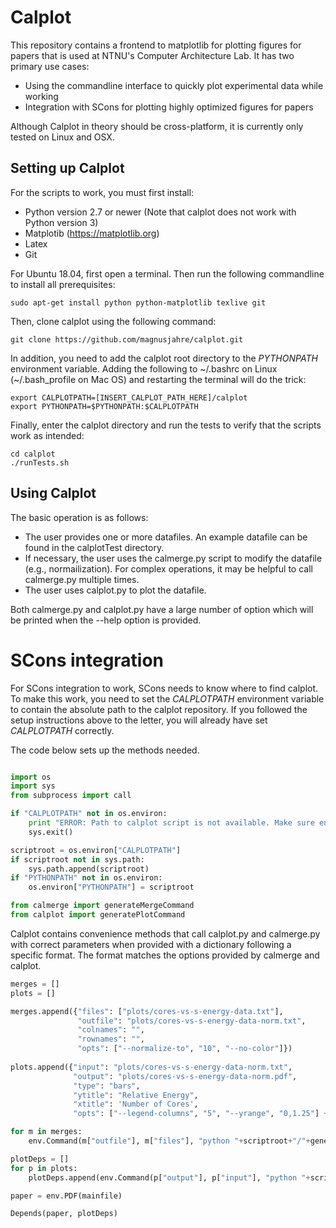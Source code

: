 # Calplot

This repository contains a frontend to matplotlib for plotting figures for papers that is used at NTNU's Computer Architecture Lab. It has two primary use cases:
 * Using the commandline interface to quickly plot experimental data while working
 * Integration with SCons for plotting highly optimized figures for papers

Although Calplot in theory should be cross-platform, it is currently only tested on Linux and OSX.
 
## Setting up Calplot

For the scripts to work, you must first install:
 * Python version 2.7 or newer (Note that calplot does not work with Python version 3)
 * Matplotib (https://matplotlib.org)
 * Latex
 * Git

For Ubuntu 18.04, first open a terminal. Then run the following commandline to install all prerequisites:
```
sudo apt-get install python python-matplotlib texlive git
```

Then, clone calplot using the following command:
```
git clone https://github.com/magnusjahre/calplot.git
```

In addition, you need to add the calplot root directory to the *PYTHONPATH* environment variable. Adding the following to \~/.bashrc on Linux (\~/.bash_profile on Mac OS\) and restarting the terminal will do the trick:
```
export CALPLOTPATH=[INSERT_CALPLOT_PATH_HERE]/calplot
export PYTHONPATH=$PYTHONPATH:$CALPLOTPATH
```

Finally, enter the calplot directory and run the tests to verify that the scripts work as intended:
```
cd calplot
./runTests.sh
```

## Using Calplot

The basic operation is as follows:
 * The user provides one or more datafiles. An example datafile can be found in the calplotTest directory.
 * If necessary, the user uses the calmerge.py script to modify the datafile (e.g., normailization). For complex operations, it may be helpful to call calmerge.py multiple times.
 * The user uses calplot.py to plot the datafile.
 
Both calmerge.py and calplot.py have a large number of option which will be printed when the --help option is provided.

# SCons integration

For SCons integration to work, SCons needs to know where to find calplot. To make this work, you need to set the *CALPLOTPATH* environment variable to contain the absolute path to the calplot repository. If you followed the setup instructions above to the letter, you will already have set *CALPLOTPATH* correctly.

The code below sets up the methods needed.

```python

import os
import sys
from subprocess import call

if "CALPLOTPATH" not in os.environ:
    print "ERROR: Path to calplot script is not available. Make sure environment variable CALPLOTPATH is available"
    sys.exit()

scriptroot = os.environ["CALPLOTPATH"]
if scriptroot not in sys.path:
    sys.path.append(scriptroot)
if "PYTHONPATH" not in os.environ:
    os.environ["PYTHONPATH"] = scriptroot

from calmerge import generateMergeCommand
from calplot import generatePlotCommand
```
Calplot contains convenience methods that call calplot.py and calmerge.py with correct parameters when provided with a dictionary following a specific format. The format matches the options provided by calmerge and calplot.

```python
merges = []
plots = []

merges.append({"files": ["plots/cores-vs-s-energy-data.txt"],
               "outfile": "plots/cores-vs-s-energy-data-norm.txt",
               "colnames": "",
               "rownames": "",
               "opts": ["--normalize-to", "10", "--no-color"]})
 
plots.append({"input": "plots/cores-vs-s-energy-data-norm.txt",
              "output": "plots/cores-vs-s-energy-data-norm.pdf",
              "type": "bars",
              "ytitle": "Relative Energy",
              "xtitle": 'Number of Cores',
              "opts": ["--legend-columns", "5", "--yrange", "0,1.25"] + getDimensions(2)})

for m in merges:
    env.Command(m["outfile"], m["files"], "python "+scriptroot+"/"+generateMergeCommand(m))

plotDeps = []
for p in plots:
    plotDeps.append(env.Command(p["output"], p["input"], "python "+scriptroot+"/"+generatePlotCommand(p)))

paper = env.PDF(mainfile)

Depends(paper, plotDeps)
```
